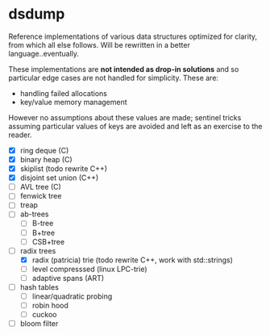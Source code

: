 # dsdump

Reference implementations of various data structures optimized for clarity,
from which all else follows. Will be rewritten in a better language..eventually.

These implementations are **not intended as drop-in solutions** and so
particular edge cases are not handled for simplicity.
These are:
- handling failed allocations
- key/value memory management

However no assumptions about these values are made; sentinel tricks assuming
particular values of keys are avoided and left as an exercise to the reader.

- [x] ring deque (C)
- [x] binary heap (C)
- [x] skiplist (todo rewrite C++)
- [x] disjoint set union (C++)
- [ ] AVL tree (C)
- [ ] fenwick tree
- [ ] treap
- [ ] ab-trees
  - [ ] B-tree
  - [ ] B+tree
  - [ ] CSB+tree
- [ ] radix trees
  - [x] radix (patricia) trie (todo rewrite C++, work with std::strings)
  - [ ] level compresssed (linux LPC-trie)
  - [ ] adaptive spans (ART)
- [ ] hash tables
  - [ ] linear/quadratic probing
  - [ ] robin hood
  - [ ] cuckoo
- [ ] bloom filter
